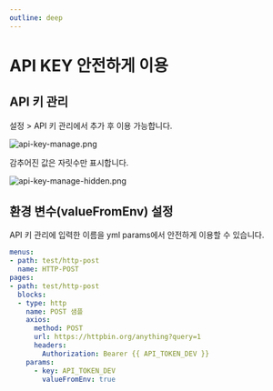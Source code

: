 ```yaml
---
outline: deep
---
```


# API KEY 안전하게 이용

## API 키 관리

설정 > API 키 관리에서 추가 후 이용 가능합니다.

![](https://imagedelivery.net/MHVC-FGTDyxApYeHyF29Tw/245b0a6f-2d62-4d06-05e3-c50ec9d4e000/docs "api-key-manage.png")

감추어진 값은 자릿수만 표시합니다.

![](https://imagedelivery.net/MHVC-FGTDyxApYeHyF29Tw/060ac99c-2f4e-49aa-82ad-241424874200/docs "api-key-manage-hidden.png")

## 환경 변수(valueFromEnv) 설정

API 키 관리에 입력한 이름을 yml params에서 안전하게 이용할 수 있습니다. 

```yaml
menus:
- path: test/http-post
  name: HTTP-POST
pages:
- path: test/http-post
  blocks:  
  - type: http
    name: POST 샘플
    axios:
      method: POST
      url: https://httpbin.org/anything?query=1
      headers:
        Authorization: Bearer {{ API_TOKEN_DEV }}
    params:
      - key: API_TOKEN_DEV
        valueFromEnv: true
```